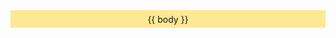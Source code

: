 <div style="text-align: center; padding: .4em 1em; margin-bottom: 1rem; background-color: #ffcb006b;">
{{ body }}
</div>
